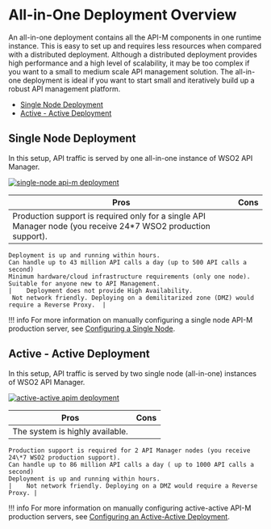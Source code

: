 # All-in-One Deployment Overview

An all-in-one deployment contains all the API-M components in one runtime instance. This is easy to set up and requires less resources when compared with a distributed deployment. Although a distributed deployment provides high performance and a high level of scalability, it may be too complex if you want to a small to medium scale API management solution. The all-in-one deployment is ideal if you want to start small and iteratively build up a robust API management platform.

-   [Single Node Deployment](#single-node-deployment)
-   [Active - Active Deployment](#active-active-deployment)

## Single Node Deployment

In this setup, API traffic is served by one all-in-one instance of WSO2 API Manager.

<a href="{{base_path}}/assets/img/setup-and-install/single-node-apim-deployment.png"><img src="{{base_path}}/assets/img/setup-and-install/single-node-apim-deployment.png" alt="single-node api-m deployment"></a>

| Pros                                                                                                               | Cons                                                                                             |
|--------------------------------------------------------------------------------------------------------------------|--------------------------------------------------------------------------------------------------|
|    Production support is required only for a single API Manager node (you receive 24\*7 WSO2 production support). 
    Deployment is up and running within hours.                                                                      
    Can handle up to 43 million API calls a day (up to 500 API calls a second)                                      
    Minimum hardware/cloud infrastructure requirements (only one node).                                             
    Suitable for anyone new to API Management.                                                                      |    Deployment does not provide High Availability.                                               
     Not network friendly. Deploying on a demilitarized zone (DMZ) would require a Reverse Proxy.  |

!!! info
    For more information on manually configuring a single node API-M production server, see [Configuring a Single Node]({{base_path}}/install-and-setup/deploying-wso2-api-manager/single-node/configuring-a-single-node/).


## Active - Active Deployment

In this setup, API traffic is served by two single node (all-in-one) instances of WSO2 API Manager.

<a href="{{base_path}}/assets/img/setup-and-install/active-active-apim-deployment.png"><img src="{{base_path}}/assets/img/setup-and-install/active-active-apim-deployment.png" alt="active-active apim deployment"></a>

| Pros                                                                                                    | Cons                                                                        |
|---------------------------------------------------------------------------------------------------------|-----------------------------------------------------------------------------|
|    The system is highly available.                                                                     
    Production support is required for 2 API Manager nodes (you receive 24\*7 WSO2 production support).  
    Can handle up to 86 million API calls a day ( up to 1000 API calls a second)                         
    Deployment is up and running within hours.                                                           |    Not network friendly. Deploying on a DMZ would require a Reverse Proxy. |

!!! info
    For more information on manually configuring active-active API-M production servers, see [Configuring an Active-Active Deployment]({{base_path}}/install-and-setup/deploying-wso2-api-manager/single-node/configuring-an-active-active-deployment/).
